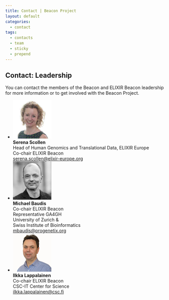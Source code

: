 ```yaml
---
title: Contact | Beacon Project
layout: default
categories:
  - contact
tags:
  - contacts
  - team
  - sticky
  - prepend
---
```


## Contact: Leadership

You can contact the members of the Beacon and ELIXIR Beacon leadership for more information or to get involved with the Beacon Project.

<ul class="tiles ds-member">
  <li>
    <img src="/assets/images/team/sscollen.jpg" class="member-photo" style="width: 120px;">
    <div class="m-t-lg">
    <strong>Serena Scollen</strong><br/>Head of Human Genomics and Translational Data, ELIXIR Europe
    <br/>Co-chair ELIXIR Beacon<br/>
    <a itemprop="email" href="mailto:serena.scollen@elixir-europe.org">serena.scollen@elixir-europe.org</a>
    </div>
  </li>
  <li>
    <img src="/assets/images/team/mbaudis.jpg" class="member-photo" style="width: 120px;">
    <div class="m-t-lg">
      <strong>Michael Baudis</strong><br>Co-chair ELIXIR Beacon<br/>
      Representative GA4GH<br/>
      University of Zurich &<br/>
      Swiss Institute of Bioinformatics<br/>
      <a itemprop="email" href="mailto:mbaudis@progenetix.org">mbaudis@progenetix.org</a>
    </div>
  </li>
  <li>
    <img src="/assets/images/team/ilappalainen.jpg" class="member-photo" style="width: 120px;">
    <div class="m-t-lg">
      <strong>Ilkka Lappalainen</strong><br>Co-chair ELIXIR Beacon<br/>
      CSC-IT Center for Science<br/>
      <a itemprop="email" href="mailto:ilkka.lappalainen@csc.fi">ilkka.lappalainen@csc.fi</a>
    </div>
  </li>
</ul>

<!--more-->

